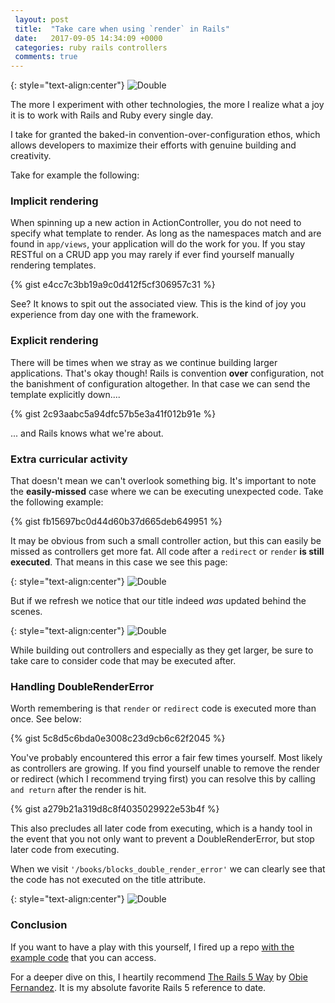 ```yaml
---
 layout: post
 title:  "Take care when using `render` in Rails"
 date:   2017-09-05 14:34:09 +0000
 categories: ruby rails controllers
 comments: true
---
```


{: style="text-align:center"}
![Double](http://i.imgur.com/RHhzGMv.jpg)


The more I experiment with other technologies, the more I realize what a joy it is to work with Rails and Ruby every single day.

I take for granted the baked-in convention-over-configuration ethos, which allows developers to maximize their efforts with genuine building and creativity.

Take for example the following:

### Implicit rendering

 When spinning up a new action in ActionController, you do not need to specify what template to render. As long as the namespaces match and are found in `app/views`, your application will do the work for you. If you stay RESTful on a CRUD app you may rarely if ever find yourself manually rendering templates.

{% gist e4cc7c3bb19a9c0d412f5cf306957c31 %}

See? It knows to spit out the associated view. This is the kind of joy you experience from day one with the framework.

### Explicit rendering

There will be times when we stray as we continue building larger applications. That's okay though! Rails is convention __over__ configuration, not the banishment of configuration altogether. In that case we can send the template explicitly down....

{% gist 2c93aabc5a94dfc57b5e3a41f012b91e %}

... and Rails knows what we're about.

### Extra curricular activity

That doesn't mean we can't overlook something big. It's important to note the __easily-missed__ case where we can be executing unexpected code. Take the following example:

{% gist fb15697bc0d44d60b37d665deb649951 %}

It may be obvious from such a small controller action, but this can easily be missed as controllers get more fat. All code after a `redirect` or `render` __is still executed__. That means in this case we see this page:

{: style="text-align:center"}
![Double](http://i.imgur.com/ji4y7TT.png)

But if we refresh we notice that our title indeed *was* updated behind the scenes.

{: style="text-align:center"}
![Double](http://i.imgur.com/2d7hB1Q.png)

While building out controllers and especially as they get larger, be sure to take care to consider code that may be executed after.

### Handling DoubleRenderError

Worth remembering is that `render` or `redirect` code is executed more than once. See below:

{% gist 5c8d5c6bda0e3008c23d9cb6c62f2045 %}

You've probably encountered this error a fair few times yourself. Most likely as controllers are growing. If you find yourself unable to remove the render or redirect (which I recommend trying first) you can resolve this by calling `and return` after the render is hit.

{% gist a279b21a319d8c8f4035029922e53b4f %}

This also precludes all later code from executing, which is a handy tool in the event that you not only want to prevent a DoubleRenderError, but stop later code from executing.

When we visit `'/books/blocks_double_render_error'` we can clearly see that the code has not executed on the title attribute.

{: style="text-align:center"}
![Double](https://i.imgur.com/aAa8NtL.png)

### Conclusion

If you want to have a play with this yourself, I fired up a repo [with the example code](https://github.com/Schwad/be_careful_how_you_render/blob/master/app/controllers/books_controller.rb) that you can access.

For a deeper dive on this, I heartily recommend [The Rails 5 Way](https://leanpub.com/tr5w) by [Obie Fernandez](https://twitter.com/obie). It is my absolute favorite Rails 5 reference to date.
